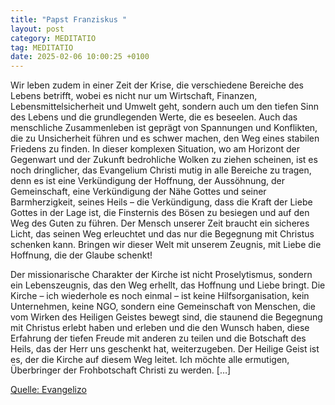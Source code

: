 ```yaml
---
title: "Papst Franziskus "
layout: post
category: MEDITATIO
tag: MEDITATIO
date: 2025-02-06 10:00:25 +0100
---
```

Wir leben zudem in einer Zeit der Krise, die verschiedene Bereiche des Lebens betrifft, wobei es nicht nur um Wirtschaft, Finanzen, Lebensmittelsicherheit und Umwelt geht, sondern auch um den tiefen Sinn des Lebens und die grundlegenden Werte, die es beseelen. Auch das menschliche Zusammenleben ist geprägt von Spannungen und Konflikten, die zu Unsicherheit führen und es schwer machen, den Weg eines stabilen Friedens zu finden.<!--more--> In dieser komplexen Situation, wo am Horizont der Gegenwart und der Zukunft bedrohliche Wolken zu ziehen scheinen, ist es noch dringlicher, das Evangelium Christi mutig in alle Bereiche zu tragen, denn es ist eine Verkündigung der Hoffnung, der Aussöhnung, der Gemeinschaft, eine Verkündigung der Nähe Gottes und seiner Barmherzigkeit, seines Heils – die Verkündigung, dass die Kraft der Liebe Gottes in der Lage ist, die Finsternis des Bösen zu besiegen und auf den Weg des Guten zu führen. Der Mensch unserer Zeit braucht ein sicheres Licht, das seinen Weg erleuchtet und das nur die Begegnung mit Christus schenken kann. Bringen wir dieser Welt mit unserem Zeugnis, mit Liebe die Hoffnung, die der Glaube schenkt!
 
Der missionarische Charakter der Kirche ist nicht Proselytismus, sondern ein Lebenszeugnis, das den Weg erhellt, das Hoffnung und Liebe bringt. Die Kirche – ich wiederhole es noch einmal – ist keine Hilfsorganisation, kein Unternehmen, keine NGO, sondern eine Gemeinschaft von Menschen, die vom Wirken des Heiligen Geistes bewegt sind, die staunend die Begegnung mit Christus erlebt haben und erleben und die den Wunsch haben, diese Erfahrung der tiefen Freude mit anderen zu teilen und die Botschaft des Heils, das der Herr uns geschenkt hat, weiterzugeben. Der Heilige Geist ist es, der die Kirche auf diesem Weg leitet. Ich möchte alle ermutigen, Überbringer der Frohbotschaft Christi zu werden. […]


[Quelle: Evangelizo](https://evangeliumtagfuertag.org/DE/gospel)
